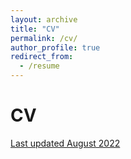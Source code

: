 ```yaml
---
layout: archive
title: "CV"
permalink: /cv/
author_profile: true
redirect_from:
  - /resume
---
```


CV
======
[Last updated August 2022](https://msnejad.github.io/files/Mohammad_Soltani-Nejad_CV_20220817.pdf)